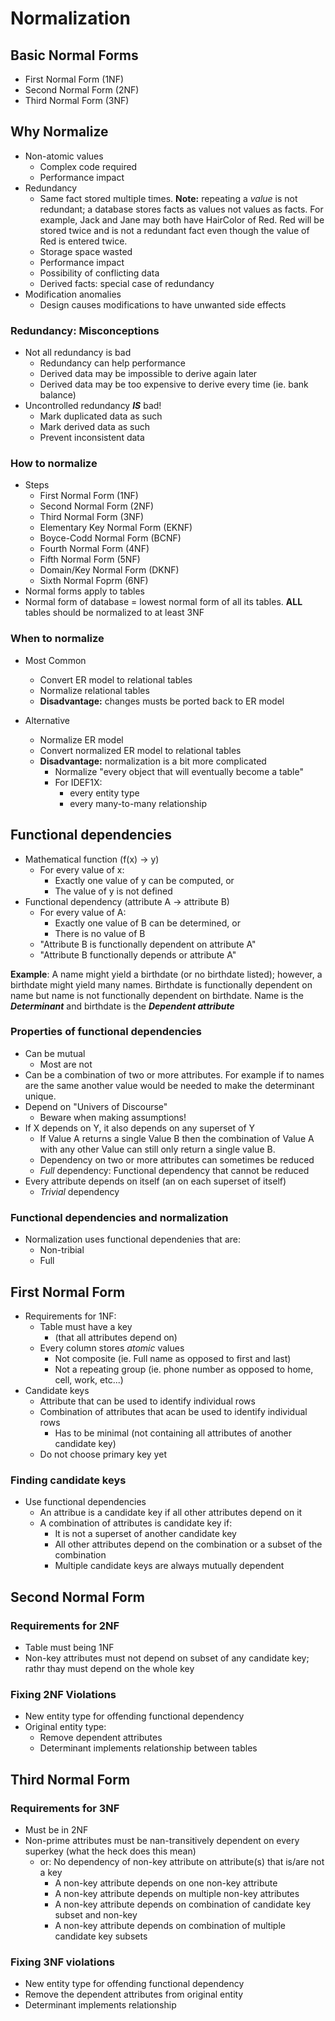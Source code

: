 # Normalization

## Basic Normal Forms

- First Normal Form (1NF)
- Second Normal Form (2NF)
- Third Normal Form (3NF)

## Why Normalize

- Non-atomic values
  - Complex code required
  - Performance impact
- Redundancy
  - Same fact stored multiple times. **Note:** repeating a *value* is not redundant; a database stores facts as values not values as facts. For example, Jack and Jane may both have HairColor of Red.  Red will be stored twice and is not a redundant fact even though the value of Red is entered twice.
  - Storage space wasted
  - Performance impact
  - Possibility of conflicting data
  - Derived facts: special case of redundancy
- Modification anomalies
  - Design causes modifications to have unwanted side effects

### Redundancy: Misconceptions

- Not all redundancy is bad
  - Redundancy can help performance
  - Derived data may be impossible to derive again later
  - Derived data may be too expensive to derive every time (ie. bank balance)
- Uncontrolled redundancy **_IS_** bad!
  - Mark duplicated data as such
  - Mark derived data as such
  - Prevent inconsistent data

### How to normalize

- Steps
  - First Normal Form (1NF)
  - Second Normal Form (2NF)
  - Third Normal Form (3NF)
  - Elementary Key Normal Form (EKNF)
  - Boyce-Codd Normal Form (BCNF)
  - Fourth Normal Form (4NF)
  - Fifth Normal Form (5NF)
  - Domain/Key Normal Form (DKNF)
  - Sixth Normal Foprm (6NF)
- Normal forms apply to tables
- Normal form of database = lowest normal form of all its tables.  **ALL** tables should be normalized to at least 3NF

### When to normalize

- Most Common
  - Convert ER model to relational tables
  - Normalize relational tables
  - **Disadvantage:** changes musts be ported back to ER model

- Alternative
  - Normalize ER model
  - Convert normalized ER model to relational tables
  - **Disadvantage:** normalization is a bit more complicated
    - Normalize "every object that will eventually become a table"
    - For IDEF1X:
      - every entity type
      - every many-to-many relationship

## Functional dependencies

- Mathematical function (f(x) -> y)
  - For every value of x:
    - Exactly one value of y can be computed, or
    - The value of y is not defined
- Functional dependency (attribute A -> attribute B)
  - For every value of A:
    - Exactly one value of B can be determined, or
    - There is no value of B
  - "Attribute B is functionally dependent on attribute A"
  - "Attribute B functionally depends or attribute A"

**Example**: A name might yield a birthdate (or no birthdate listed); however, a birthdate might yield many names.  Birthdate is functionally dependent on name but name is not functionally dependent on birthdate.  Name is the **_Determinant_** and birthdate is the **_Dependent attribute_**

### Properties of functional dependencies

- Can be mutual
  - Most are not
- Can be a combination of two or more attributes. For example if to names are the same another value would be needed to make the determinant unique.
- Depend on "Univers of Discourse"
  - Beware when making assumptions!
- If X depends on Y, it also depends on any superset of Y
  - If Value A returns a single Value B then the combination of Value A with any other Value can still only return a single value B.
  - Dependency on two or more attributes can sometimes be reduced
  - _Full_ dependency: Functional dependency that cannot be reduced
- Every attribute depends on itself (an on each superset of itself)
  - _Trivial_ dependency

### Functional dependencies and normalization

- Normalization uses functional dependenies that are:
  - Non-tribial
  - Full

## First Normal Form

- Requirements for 1NF:
  - Table must have a key
    - (that all attributes depend on)
  - Every column stores _atomic_ values
    - Not composite (ie. Full name as opposed to first and last)
    - Not a repeating group (ie. phone number as opposed to home, cell, work, etc...)
- Candidate keys
  - Attribute that can be used to identify individual rows
  - Combination of attributes that acan be used to identify individual rows
    - Has to be minimal (not containing all attributes of another candidate key)
  - Do not choose primary key yet

### Finding candidate keys

- Use functional dependencies
  - An attribue is a candidate key if all other attributes depend on it
  - A combination of attributes is candidate key if:
    - It is not a superset of another candidate key
    - All other attributes depend on the combination or a subset of the combination
    - Multiple candidate keys are always mutually dependent

## Second Normal Form

### Requirements for 2NF

- Table must being 1NF
- Non-key attributes must not depend on subset of any candidate key; rathr thay must depend on the whole key

### Fixing 2NF Violations

- New entity type for offending functional dependency
- Original entity type:
  - Remove dependent attributes
  - Determinant implements relationship between tables

## Third Normal Form

### Requirements for 3NF

- Must be in 2NF
- Non-prime attributes must be nan-transitively dependent on every superkey (what the heck does this mean)
  - or: No dependency of non-key attribute on attribute(s) that is/are not a key
    - A non-key attribute depends on one non-key attribute
    - A non-key attribute depends on multiple non-key attributes
    - A non-key attribute depends on combination of candidate key subset and non-key
    - A non-key attribute depends on combination of multiple candidate key subsets

### Fixing 3NF violations

- New entity type for offending functional dependency
- Remove the dependent attributes from original entity
- Determinant implements relationship